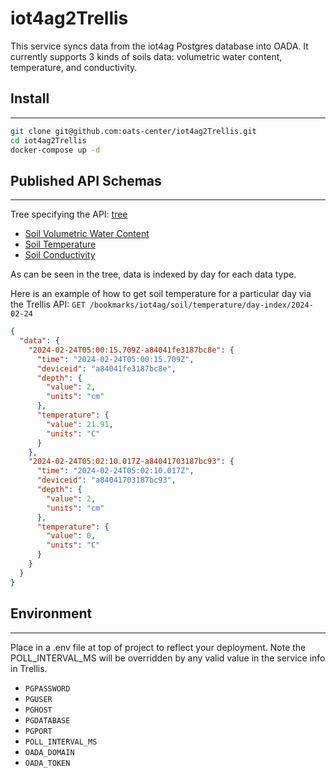 # iot4ag2Trellis

This service syncs data from the iot4ag Postgres database into OADA.  It currently
supports 3 kinds of soils data: volumetric water content, temperature, and conductivity.

## Install
----------
```bash
git clone git@github.com:oats-center/iot4ag2Trellis.git
cd iot4ag2Trellis
docker-compose up -d
```

## Published API Schemas
--------------
Tree specifying the API: [tree](src/tree.ts)

* [Soil Volumetric Water Content](./src/schema-WaterContent.ts)
* [Soil Temperature](./src/schema-WaterContent.ts)
* [Soil Conductivity](./src/schema-WaterContent.ts)

As can be seen in the tree, data is indexed by day for each data type.

Here is an example of how to get soil temperature for a particular day via the Trellis API:
`GET /bookmarks/iot4ag/soil/temperature/day-index/2024-02-24`
```json
{
  "data": {
    "2024-02-24T05:00:15.709Z-a84041fe3187bc8e": {
      "time": "2024-02-24T05:00:15.709Z",
      "deviceid": "a84041fe3187bc8e",
      "depth": {
        "value": 2,
        "units": "cm"
      },
      "temperature": {
        "value": 21.91,
        "units": "C"
      }
    },
    "2024-02-24T05:02:10.017Z-a84041703187bc93": {
      "time": "2024-02-24T05:02:10.017Z",
      "deviceid": "a84041703187bc93",
      "depth": {
        "value": 2,
        "units": "cm"
      },
      "temperature": {
        "value": 0,
        "units": "C"
      }
    }
  }
}
```


## Environment
--------------
Place in a .env file at top of project to reflect your deployment.  Note the POLL_INTERVAL_MS
will be overridden by any valid value in the service info in Trellis.
* `PGPASSWORD`
* `PGUSER`
* `PGHOST`
* `PGDATABASE`
* `PGPORT`
* `POLL_INTERVAL_MS`
* `OADA_DOMAIN`
* `OADA_TOKEN`
